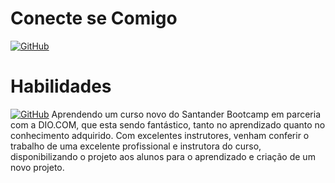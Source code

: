 # Conecte se Comigo
[![GitHub](https://img.shields.io/badge/GitHub-100000?style=for-the-badge&logo=github&logoColor=white)](https://github.com/SidJM)

# Habilidades
[![GitHub](https://img.shields.io/badge/GitHub-100000?style=for-the-badge&logo=github&logoColor=white)](https://github.com/SidJM)
Aprendendo um curso novo do Santander Bootcamp em parceria com a DIO.COM, que esta sendo fantástico, tanto no aprendizado quanto no conhecimento adquirido.
Com excelentes instrutores, venham conferir o trabalho de uma excelente profissional e instrutora do curso, disponibilizando o projeto aos alunos para o aprendizado e criação de um novo projeto.
